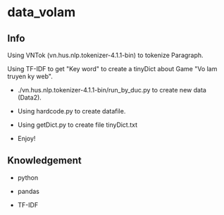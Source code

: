 # data_volam

## Info

Using VNTok (vn.hus.nlp.tokenizer-4.1.1-bin) to tokenize Paragraph.

Using TF-IDF to get "Key word" to create a tinyDict about Game "Vo lam truyen ky web".

- ./vn.hus.nlp.tokenizer-4.1.1-bin/run_by_duc.py to create new data (Data2).

- Using hardcode.py to create datafile.

- Using getDict.py to create file tinyDict.txt

- Enjoy!

##  Knowledgement 
- python

- pandas 

- TF-IDF

